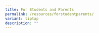 ```yaml
---
title: For Students and Parents
permalink: /resources/forstudentparents/
variant: tiptap
description: ""
---
```

